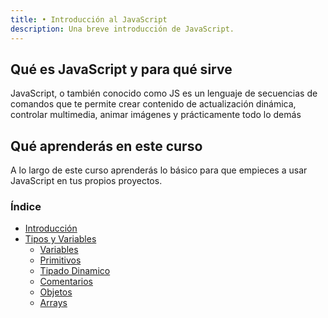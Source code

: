 ```yaml
---
title: • Introducción al JavaScript
description: Una breve introducción de JavaScript.
---
```


## Qué es JavaScript y para qué sirve
JavaScript, o también conocido como JS es un lenguaje de secuencias de comandos que te permite crear contenido de actualización dinámica, controlar multimedia, animar imágenes y prácticamente todo lo demás

## Qué aprenderás en este curso
A lo largo de este curso aprenderás lo básico para que empieces a usar JavaScript en tus propios proyectos.

### Índice
- [Introducción](/aprende/introduccion)
- [Tipos y Variables](/aprende/tipos-y-variables)
    - [Variables](/aprende/tipos-y-variables/01-variables)
    - [Primitivos](/aprende/tipos-y-variables/02-primitivos)
    - [Tipado Dinamico](/aprende/tipos-y-variables/03-tipado-dynamico)
    - [Comentarios](/aprende/tipos-y-variables/04-comentarios)
    - [Objetos](/aprende/tipos-y-variables/05-objetos)
    - [Arrays](/aprende/tipos-y-variables/06-arrays)
